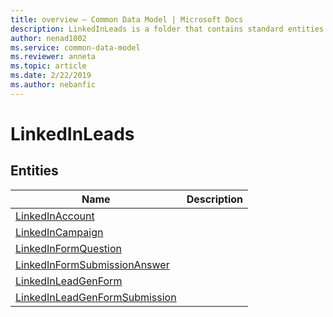 ```yaml
---
title: overview – Common Data Model | Microsoft Docs
description: LinkedInLeads is a folder that contains standard entities related to the Common Data Model.
author: nenad1002
ms.service: common-data-model
ms.reviewer: anneta
ms.topic: article
ms.date: 2/22/2019
ms.author: nebanfic
---
```


# LinkedInLeads


## Entities

|Name|Description|
|---|---|
|[LinkedInAccount](LinkedInAccount.md)||
|[LinkedInCampaign](LinkedInCampaign.md)||
|[LinkedInFormQuestion](LinkedInFormQuestion.md)||
|[LinkedInFormSubmissionAnswer](LinkedInFormSubmissionAnswer.md)||
|[LinkedInLeadGenForm](LinkedInLeadGenForm.md)||
|[LinkedInLeadGenFormSubmission](LinkedInLeadGenFormSubmission.md)||

